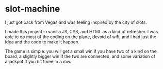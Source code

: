 # slot-machine

I just got back from Vegas and was feeling inspired by the city of slots.


I made this project in vanilla JS, CSS, and HTML as a kind of refresher. I was able to do most of the coding on the plane, devoid of wifi, and I had just the idea and the code to make it happen.


The game is simple: you will get a small win if you have two of a kind on the board, a slightly bigger win if the two are connected, and some variation of a jackpot if you hit three in a row.
